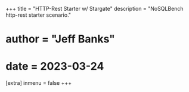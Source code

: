 +++
title = "HTTP-Rest Starter w/ Stargate"
description = "NoSQLBench http-rest starter scenario."
# author = "Jeff Banks"
# date = 2023-03-24

[extra]
inmenu = false
+++